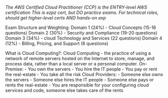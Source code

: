 *The AWS Certified Cloud Practitioner (CCP) is the ENTRY-level AWS certification*
*This is ezpz cert, but DO practice exams. For technical roles, should get higher-level certs AND hands-on exp*

Exam Structure and Weighting:
Domain 1 (24%) - Cloud Concepts (15-16 questions)
Domain 2 (30%) - Security and Compliance (19-20 questions)
Domain 3 (34%) - cloud Technology and Services (22 questions)
Domain 4 (12%) - Billing, Pricing, and Support (8 questions)

What is Cloud Computing?:
Cloud Computing - the practice of using a network of remote servers hosted on the Internet to store, manage, and process data, rather than a local server or a personal computer.
On-Premise:
    - You own the servers
    - You hire the IT people
    - You pay or rent the real-estate
    - You take all the risk
Cloud Providers:
    - Someone else owns the servers
    - Someone else hires the IT people
    - Someone else pays or rents the real-estate
    - You are responsible for your configuring cloud services and code, someone else takes care of the rents
    



